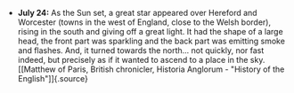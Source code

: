 ﻿-   **July 24:** As the Sun set, a great star appeared over Hereford and Worcester (towns in the west of England, close to the Welsh border), rising in the south and giving off a great light. It had the shape of a large head, the front part was sparkling and the back part was emitting smoke and flashes. And, it turned towards the north\... not quickly, nor fast indeed, but precisely as if it wanted to ascend to a place in the sky. [\[Matthew of Paris, British chronicler, Historia Anglorum - "History of the English"\]]{.source}
